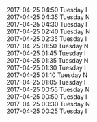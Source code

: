 2017-04-25 04:50 Tuesday  I  
2017-04-25 04:35 Tuesday  N  
2017-04-25 04:30 Tuesday  I  
2017-04-25 02:40 Tuesday  N  
2017-04-25 02:35 Tuesday  I  
2017-04-25 01:50 Tuesday  N  
2017-04-25 01:45 Tuesday  I  
2017-04-25 01:35 Tuesday  N  
2017-04-25 01:30 Tuesday  I  
2017-04-25 01:10 Tuesday  N  
2017-04-25 01:05 Tuesday  I  
2017-04-25 00:55 Tuesday  N  
2017-04-25 00:50 Tuesday  I  
2017-04-25 00:30 Tuesday  N  
2017-04-25 00:25 Tuesday  I  
